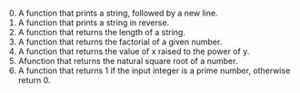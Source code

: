 0. A  function that prints a string, followed by a new line.
1. A function that prints a string in reverse.
2. A function that returns the length of a string.
3. A  function that returns the factorial of a given number.
4. A function that returns the value of x raised to the power of y.
5. Afunction that returns the natural square root of a number.
6. A function that returns 1 if the input integer is a prime number, otherwise return 0.
